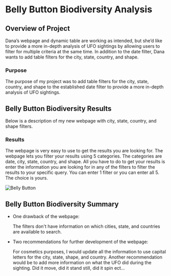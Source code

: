 # Belly Button Biodiversity Analysis

## Overview of Project

Dana’s webpage and dynamic table are working as intended, but she’d like to provide a more in-depth analysis of UFO sightings by allowing users to filter for multiple criteria at the same time. In addition to the date filter, Dana wants to add table filters for the city, state, country, and shape.

### Purpose

The purpose of my project was to add table filters for the city, state, country, and shape to the established date filter to provide a more in-depth analysis of UFO sightings. 

## Belly Button Biodiversity Results

Below is a description of my new webpage with city, state, country, and shape filters.

### Results

The webpage is very easy to use to get the results you are looking for. The webpage lets you filter your results using 5 categories. The categories are date, city, state, country, and shape. All you have to do to get your results is enter the information you are looking for in any of the filters to filter the results to your specific query. You can enter 1 filter or you can enter all 5. The choice is yours. 

![Belly Button](https://)
 
## Belly Button Biodiversity Summary

- One drawback of the webpage:

  The filters don't have information on which cities, state, and countries are available to search.

- Two recommendations for further development of the webpage:

  For cosmetics purposes, I would update all the information to use capital letters for the city, state, shape, and country. Another recommendation would be to add more information on what the UFO did during the sighting. Did it move, did it stand still, did it spin ect... 

